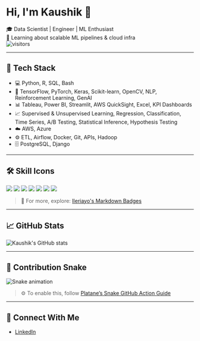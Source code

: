 # Hi, I'm Kaushik 👋

🎓 Data Scientist | Engineer | ML Enthusiast  
🌱 Learning about scalable ML pipelines & cloud infra  
![visitors](https://visitor-badge.glitch.me/badge?page_id=kaushiknb11)

---

## 🚀 Tech Stack
- 💻 Python, R, SQL, Bash  
- 🧠 TensorFlow, PyTorch, Keras, Scikit-learn, OpenCV, NLP, Reinforcement Learning, GenAI  
- 📊 Tableau, Power BI, Streamlit, AWS QuickSight, Excel, KPI Dashboards  
- 📈 Supervised & Unsupervised Learning, Regression, Classification, Time Series, A/B Testing, Statistical Inference, Hypothesis Testing  
- ☁️ AWS, Azure  
- ⚙️ ETL, Airflow, Docker, Git, APIs, Hadoop  
- 🗄️ PostgreSQL, Django  

---

## 🛠 Skill Icons  
<p align="left">
  <img src="https://img.shields.io/badge/Python-3776AB?style=for-the-badge&logo=python&logoColor=white"/>
  <img src="https://img.shields.io/badge/R-276DC3?style=for-the-badge&logo=r&logoColor=white"/>
  <img src="https://img.shields.io/badge/TensorFlow-FF6F00?style=for-the-badge&logo=tensorflow&logoColor=white"/>
  <img src="https://img.shields.io/badge/Docker-2496ED?style=for-the-badge&logo=docker&logoColor=white"/>
  <img src="https://img.shields.io/badge/AWS-232F3E?style=for-the-badge&logo=amazon-aws&logoColor=white"/>
  <img src="https://img.shields.io/badge/PostgreSQL-4169E1?style=for-the-badge&logo=postgresql&logoColor=white"/>
  <img src="https://img.shields.io/badge/Django-092E20?style=for-the-badge&logo=django&logoColor=white"/>
</p>

> 🧠 For more, explore: [Ileriayo's Markdown Badges](https://github.com/Ileriayo/markdown-badges)

---

## 📈 GitHub Stats
![Kaushik's GitHub stats](https://github-readme-stats.vercel.app/api?username=kaushiknb11&show_icons=true&theme=tokyonight)

---

## 🐍 Contribution Snake
![Snake animation](https://github.com/kaushiknb11/kaushiknb11/blob/output/github-contribution-grid-snake.svg)

> ⚙️ To enable this, follow [Platane’s Snake GitHub Action Guide](https://github.com/Platane/snk)

---

## 🔗 Connect With Me
- [LinkedIn](https://www.linkedin.com/in/kaushiknb11/)

